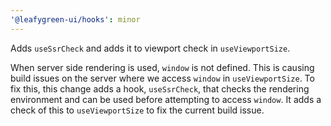 ```yaml
---
'@leafygreen-ui/hooks': minor
---
```


Adds `useSsrCheck` and adds it to viewport check in `useViewportSize`.

When server side rendering is used, `window` is not defined. This is causing build issues on the server where we access `window` in `useViewportSize`. To fix this, this change adds a hook, `useSsrCheck`, that checks the rendering environment and can be used before attempting to access `window`. It adds a check of this to `useViewportSize` to fix the current build issue.
